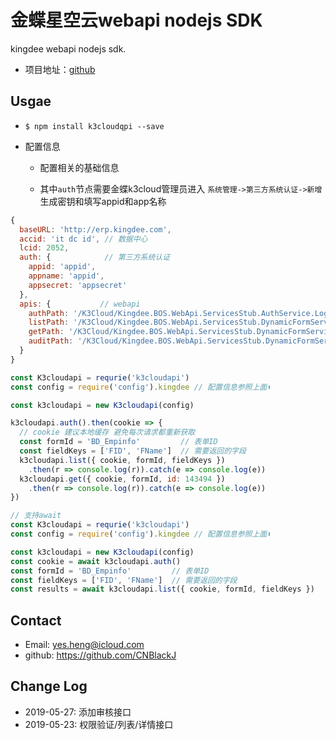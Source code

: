 # 金蝶星空云webapi nodejs SDK

kingdee webapi nodejs sdk.

- 项目地址：[github](https://github.com/CNBlackJ/k3cloudapi)

## Usgae

- `$ npm install k3cloudqpi --save`

- 配置信息

  - 配置相关的基础信息

  - 其中`auth`节点需要金蝶k3cloud管理员进入 `系统管理->第三方系统认证->新增` 生成密钥和填写appid和app名称

```js
{
  baseURL: 'http://erp.kingdee.com',
  accid: 'it dc id', // 数据中心
  lcid: 2052,
  auth: {            // 第三方系统认证
    appid: 'appid',
    appname: 'appid',
    appsecret: 'appsecret'
  },
  apis: {           // webapi
    authPath: '/K3Cloud/Kingdee.BOS.WebApi.ServicesStub.AuthService.LoginByAppSecret.common.kdsvc',
    listPath: '/K3Cloud/Kingdee.BOS.WebApi.ServicesStub.DynamicFormService.ExecuteBillQuery.common.kdsvc',
    getPath: '/K3Cloud/Kingdee.BOS.WebApi.ServicesStub.DynamicFormService.View.common.kdsvc',
    auditPath: '/K3Cloud/Kingdee.BOS.WebApi.ServicesStub.DynamicFormService.View.common.kdsvc'
  }
}
```

```js
const K3cloudapi = requrie('k3cloudapi')
const config = require('config').kingdee // 配置信息参照上面⬆️

const k3cloudapi = new K3cloudapi(config)

k3cloudapi.auth().then(cookie => {
  // cookie 建议本地缓存 避免每次请求都重新获取
  const formId = 'BD_Empinfo'         // 表单ID
  const fieldKeys = ['FID', 'FName']  // 需要返回的字段
  k3cloudapi.list({ cookie, formId, fieldKeys })
    .then(r => console.log(r)).catch(e => console.log(e))
  k3cloudapi.get({ cookie, formId, id: 143494 })
    .then(r => console.log(r)).catch(e => console.log(e))
})
```

```js
// 支持await
const K3cloudapi = requrie('k3cloudapi')
const config = require('config').kingdee // 配置信息参照上面⬆️

const k3cloudapi = new K3cloudapi(config)
const cookie = await k3cloudapi.auth()
const formId = 'BD_Empinfo'         // 表单ID
const fieldKeys = ['FID', 'FName']  // 需要返回的字段
const results = await k3cloudapi.list({ cookie, formId, fieldKeys })
```

## Contact

- Email: yes.heng@icloud.com
- github: <https://github.com/CNBlackJ>

## Change Log

- 2019-05-27: 添加审核接口
- 2019-05-23: 权限验证/列表/详情接口